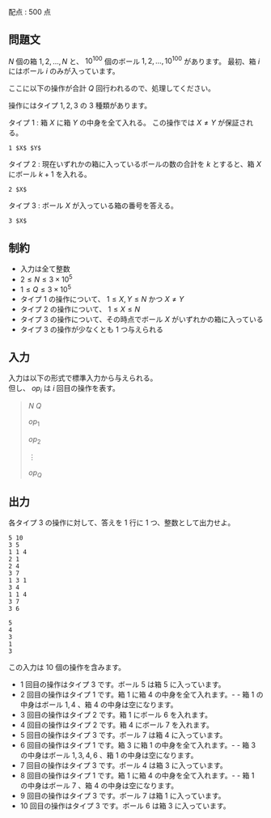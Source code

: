 配点 : $500$ 点

## 問題文

$N$ 個の箱 $1,2,\dots,N$ と、 $10^{100}$ 個のボール $1,2,\dots,10^{100}$ があります。
最初、箱 $i$ にはボール $i$ のみが入っています。

ここに以下の操作が合計 $Q$ 回行われるので、処理してください。

操作にはタイプ $1,2,3$ の $3$ 種類があります。

タイプ $1$ : 箱 $X$ に箱 $Y$ の中身を全て入れる。 この操作では $X \neq Y$ が保証される。

```plain
1 $X$ $Y$
```

タイプ $2$ : 現在いずれかの箱に入っているボールの数の合計を $k$ とすると、箱 $X$ にボール $k+1$ を入れる。

```plain
2 $X$
```

タイプ $3$ : ボール $X$ が入っている箱の番号を答える。

```plain
3 $X$
```

## 制約

- 入力は全て整数
- $2 \le N \le 3 \times 10^5$
- $1 \le Q \le 3 \times 10^5$
- タイプ $1$ の操作について、 $1 \le X,Y \le N$ かつ $X \neq Y$
- タイプ $2$ の操作について、 $1 \le X \le N$
- タイプ $3$ の操作について、その時点でボール $X$ がいずれかの箱に入っている
- タイプ $3$ の操作が少なくとも $1$ つ与えられる

## 入力

入力は以下の形式で標準入力から与えられる。<br>
但し、 $op_i$ は $i$ 回目の操作を表す。

> $N$ $Q$
> 
> $op_1$
> 
> $op_2$
> 
> $\vdots$
> 
> $op_Q$

## 出力

各タイプ $3$ の操作に対して、答えを $1$ 行に $1$ つ、整数として出力せよ。

```input1
5 10
3 5
1 1 4
2 1
2 4
3 7
1 3 1
3 4
1 1 4
3 7
3 6
```

```output1
5
4
3
1
3
```

この入力は $10$ 個の操作を含みます。

- $1$ 回目の操作はタイプ $3$ です。ボール $5$ は箱 $5$ に入っています。
- $2$ 回目の操作はタイプ $1$ です。箱 $1$ に箱 $4$ の中身を全て入れます。-   - 箱 $1$ の中身はボール $1,4$ 、箱 $4$ の中身は空になります。
- $3$ 回目の操作はタイプ $2$ です。箱 $1$ にボール $6$ を入れます。
- $4$ 回目の操作はタイプ $2$ です。箱 $4$ にボール $7$ を入れます。
- $5$ 回目の操作はタイプ $3$ です。ボール $7$ は箱 $4$ に入っています。
- $6$ 回目の操作はタイプ $1$ です。箱 $3$ に箱 $1$ の中身を全て入れます。-   - 箱 $3$ の中身はボール $1,3,4,6$ 、箱 $1$ の中身は空になります。
- $7$ 回目の操作はタイプ $3$ です。ボール $4$ は箱 $3$ に入っています。
- $8$ 回目の操作はタイプ $1$ です。箱 $1$ に箱 $4$ の中身を全て入れます。-   - 箱 $1$ の中身はボール $7$ 、箱 $4$ の中身は空になります。
- $9$ 回目の操作はタイプ $3$ です。ボール $7$ は箱 $1$ に入っています。
- $10$ 回目の操作はタイプ $3$ です。ボール $6$ は箱 $3$ に入っています。